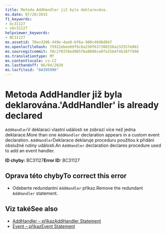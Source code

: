 ```yaml
---
title: Metoda AddHandler již byla deklarována.
ms.date: 07/20/2015
f1_keywords:
- bc31127
- vbc31127
helpviewer_keywords:
- BC31127
ms.assetid: 70ecd206-449e-4ae0-bf6a-980c40d8d847
ms.openlocfilehash: 75922ebee69f8c6a250f637308156a232557e862
ms.sourcegitcommit: f8c270376ed905f6a8896ce0fe25b4f4b38ff498
ms.translationtype: MT
ms.contentlocale: cs-CZ
ms.lasthandoff: 06/04/2020
ms.locfileid: "84395996"
---
```

# <a name="addhandler-is-already-declared"></a><span data-ttu-id="6c7c8-102">Metoda AddHandler již byla deklarována.</span><span class="sxs-lookup"><span data-stu-id="6c7c8-102">'AddHandler' is already declared</span></span>
<span data-ttu-id="6c7c8-103">`AddHandler`V deklaraci vlastní události se zobrazí více než jedna deklarace.</span><span class="sxs-lookup"><span data-stu-id="6c7c8-103">More than one `AddHandler` declaration appears in a custom event declaration.</span></span> <span data-ttu-id="6c7c8-104">`AddHandler`Deklarace deklaruje proceduru použitou k přidání obslužné rutiny události.</span><span class="sxs-lookup"><span data-stu-id="6c7c8-104">An `AddHandler` declaration declares procedure used to add an event handler.</span></span>  
  
 <span data-ttu-id="6c7c8-105">**ID chyby:** BC31127</span><span class="sxs-lookup"><span data-stu-id="6c7c8-105">**Error ID:** BC31127</span></span>  
  
## <a name="to-correct-this-error"></a><span data-ttu-id="6c7c8-106">Oprava této chyby</span><span class="sxs-lookup"><span data-stu-id="6c7c8-106">To correct this error</span></span>  
  
- <span data-ttu-id="6c7c8-107">Odeberte redundantní `AddHandler` příkaz.</span><span class="sxs-lookup"><span data-stu-id="6c7c8-107">Remove the redundant `AddHandler` statement.</span></span>  
  
## <a name="see-also"></a><span data-ttu-id="6c7c8-108">Viz také</span><span class="sxs-lookup"><span data-stu-id="6c7c8-108">See also</span></span>

- [<span data-ttu-id="6c7c8-109">AddHandler – příkaz</span><span class="sxs-lookup"><span data-stu-id="6c7c8-109">AddHandler Statement</span></span>](../language-reference/statements/addhandler-statement.md)
- [<span data-ttu-id="6c7c8-110">Event – příkaz</span><span class="sxs-lookup"><span data-stu-id="6c7c8-110">Event Statement</span></span>](../language-reference/statements/event-statement.md)
